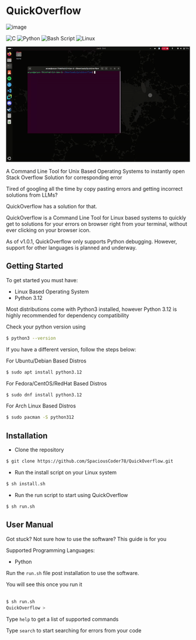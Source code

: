 # QuickOverflow



![image](https://github.com/user-attachments/assets/f717ccc0-c2b5-43b6-b8c9-bb305e4dcfbb)


![C](https://img.shields.io/badge/c-%2300599C.svg?style=for-the-badge&logo=c&logoColor=white)
![Python](https://img.shields.io/badge/python-3670A0?style=for-the-badge&logo=python&logoColor=ffdd54)
![Bash Script](https://img.shields.io/badge/bash_script-%23121011.svg?style=for-the-badge&logo=gnu-bash&logoColor=white)
![Linux](https://img.shields.io/badge/Linux-FCC624?style=for-the-badge&logo=linux&logoColor=black)

![image](https://github.com/SpaciousCoder78/QuickOverflow/blob/main/.github/img/demo.gif?raw=true)

A Command Line Tool for Unix Based Operating Systems to instantly open Stack Overflow Solution for corresponding error

Tired of googling all the time by copy pasting errors and getting incorrect solutions from LLMs?

QuickOverflow has a solution for that.

QuickOverflow is a Command Line Tool for Linux based systems to quickly get to solutions for your errors on browser right from your terminal, without ever clicking on your browser icon.

As of v1.0.1, QuickOverflow only supports Python debugging. However, support for other languages is planned and underway.

## Getting Started

To get started you must have:

- Linux Based Operating System
- Python 3.12

Most distributions come with Python3 installed, however Python 3.12 is highly recommended for dependency compatibility

Check your python version using

```sh
$ python3 --version
```
If you have a different version, follow the steps below:

For Ubuntu/Debian Based Distros

```sh
$ sudo apt install python3.12
```

For Fedora/CentOS/RedHat Based Distros

```sh
$ sudo dnf install python3.12
```

For Arch Linux Based Distros

```sh
$ sudo pacman -S python312
```

## Installation

- Clone the repository 

```sh
$ git clone https://github.com/SpaciousCoder78/QuickOverflow.git
```

- Run the install script on your Linux system

```sh
$ sh install.sh
```

- Run the run script to start using QuickOverflow

```sh
$ sh run.sh
```

## User Manual

Got stuck? Not sure how to use the software? This guide is for you

Supported Programming Languages:

- Python

Run the `run.sh` file post installation to use the software.

You will see this once you run it

```sh

$ sh run.sh
QuickOverflow >

```
Type `help` to get a list of supported commands

Type `search` to start searching for errors from your code


